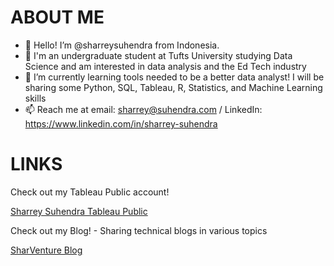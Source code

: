 # ABOUT ME
- 👋 Hello! I’m @sharreysuhendra from Indonesia. 
- 👀 I'm an undergraduate student at Tufts University studying Data Science and am interested in data analysis and the Ed Tech industry
- 🌱 I’m currently learning tools needed to be a better data analyst! I will be sharing some Python, SQL, Tableau, R, Statistics, and Machine Learning skills
- 📫 Reach me at email: sharrey@suhendra.com / LinkedIn: https://www.linkedin.com/in/sharrey-suhendra

# LINKS

Check out my Tableau Public account!

[Sharrey Suhendra Tableau Public](public.tableau.com/app/profile/sharrey.suhendra)

Check out my Blog! - Sharing technical blogs in various topics

[SharVenture Blog](https://sharventure.wixsite.com/blog)
